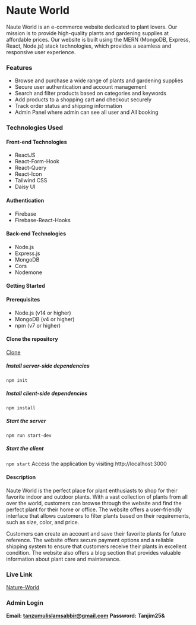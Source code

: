 # Naute World
Naute World is an e-commerce website dedicated to plant lovers. Our mission is to provide high-quality plants and gardening supplies at affordable prices. Our website is built using the MERN (MongoDB, Express, React, Node.js) stack technologies, which provides a seamless and responsive user experience.

### Features
- Browse and purchase a wide range of plants and gardening supplies
- Secure user authentication and account management
- Search and filter products based on categories and keywords
- Add products to a shopping cart and checkout securely
- Track order status and shipping information
- Admin Panel where admin can see all user and All booking

### Technologies Used

#### Front-end Technologies
- ReactJS
- React-Form-Hook
- React-Query
- React-Icon
- Tailwind CSS
- Daisy UI

#### Authentication
- Firebase
- Firebase-React-Hooks

#### Back-end Technologies
- Node.js
- Express.js
- MongoDB
- Cors
- Nodemone
#### Getting Started

#### Prerequisites
- Node.js (v14 or higher)
- MongoDB (v4 or higher)
- npm (v7 or higher)

#### Clone the repository
[Clone](https://github.com/TanjimulSabbir/Nature-World-Client-Side.git)
##### Install server-side dependencies
`npm init`
##### Install client-side dependencies
`npm install`
##### Start the server
`npm run start-dev`
##### Start the client
`npm start`
Access the application by visiting http://localhost:3000

#### Description
Naute World is the perfect place for plant enthusiasts to shop for their favorite indoor and outdoor plants. With a vast collection of plants from all over the world, customers can browse through the website and find the perfect plant for their home or office. The website offers a user-friendly interface that allows customers to filter plants based on their requirements, such as size, color, and price.

Customers can create an account and save their favorite plants for future reference. The website offers secure payment options and a reliable shipping system to ensure that customers receive their plants in excellent condition. The website also offers a blog section that provides valuable information about plant care and maintenance.

### Live Link

[Nature-World](https://nature-world-2c964.web.app/)

### Admin Login

**Email:** **tanzumulislamsabbir@gmail.com**
**Password:** **Tanjim25&**
